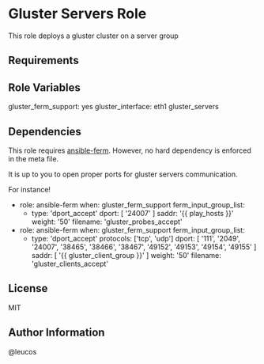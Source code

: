 Gluster Servers Role
====================

This role deploys a gluster cluster on a server group

Requirements
------------


Role Variables
--------------

gluster_ferm_support: yes
gluster_interface: eth1
gluster_servers

Dependencies
------------

This role requires [ansible-ferm](https://github.com/leucos/ansible-ferm).
However, no hard dependency is enforced in the meta file.

It is up to you to open proper ports for gluster servers communication.

For instance!

  - role: ansible-ferm
    when: gluster_ferm_support
    ferm_input_group_list:
      - type: 'dport_accept'
        dport: [ '24007' ]
        saddr: '{{ play_hosts }}'
        weight: '50'
        filename: 'gluster_probes_accept'
  - role: ansible-ferm
    when: gluster_ferm_support
    ferm_input_group_list:
      - type: 'dport_accept'
        protocols: ['tcp', 'udp']
        dport: [ '111', '2049', '24007', '38465', '38466', '38467', '49152', '49153', '49154', '49155' ]
        saddr: [ '{{ gluster_client_group }}' ]
        weight: '50'
        filename: 'gluster_clients_accept'

License
-------

MIT

Author Information
------------------

@leucos

